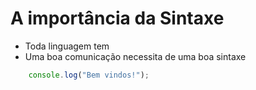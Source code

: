 # A importância da Sintaxe

* Toda linguagem tem
* Uma boa comunicação necessita de uma boa sintaxe

```js
    console.log("Bem vindos!");
```